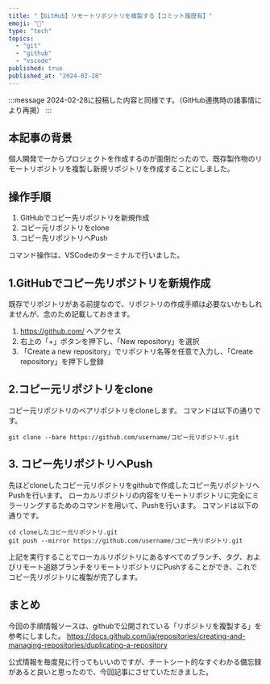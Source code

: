 ```yaml
---
title: "【GitHub】リモートリポジトリを複製する【コミット履歴有】"
emoji: "🐙"
type: "tech"
topics:
  - "git"
  - "github"
  - "vscode"
published: true
published_at: "2024-02-28"
---
```


:::message
2024-02-28に投稿した内容と同様です。（GitHub連携時の諸事情により再掲）
:::

## 本記事の背景
個人開発で一からプロジェクトを作成するのが面倒だったので、既存製作物のリモートリポジトリを複製し新規リポジトリを作成することにしました。

## 操作手順
1. GitHubでコピー先リポジトリを新規作成
2. コピー元リポジトリをclone
3. コピー先リポジトリへPush

コマンド操作は、VSCodeのターミナルで行いました。

## 1.GitHubでコピー先リポジトリを新規作成

既存でリポジトリがある前提なので、リポジトリの作成手順は必要ないかもしれませんが、念のため記載しておきます。

1. https://github.com/ へアクセス
2. 右上の「+」ボタンを押下し、「New repository」を選択
3. 「Create a new repository」でリポジトリ名等を任意で入力し、「Create repository」を押下し登録

## 2.コピー元リポジトリをclone
コピー元リポジトリのベアリポジトリをcloneします。
コマンドは以下の通りです。

```
git clone --bare https://github.com/username/コピー元リポジトリ.git
```

## 3. コピー先リポジトリへPush

先ほどcloneしたコピー元リポジトリをgithubで作成したコピー先リポジトリへPushを行います。
ローカルリポジトリの内容をリモートリポジトリに完全にミラーリングするためのコマンドを用いて、Pushを行います。
コマンドは以下の通りです。

```
cd cloneしたコピー元リポジトリ.git
git push --mirror https://github.com/username/コピー先リポジトリ.git
```

上記を実行することでローカルリポジトリにあるすべてのブランチ、タグ、およびリモート追跡ブランチをリモートリポジトリにPushすることができ、これでコピー先リポジトリに複製が完了します。

## まとめ
今回の手順情報ソースは、githubで公開されている「リポジトリを複製する」を参考にしました。
https://docs.github.com/ja/repositories/creating-and-managing-repositories/duplicating-a-repository

公式情報を毎度見に行ってもいいのですが、チートシート的なすぐわかる備忘録があると良いと思ったので、今回記事にさせていただきました。
